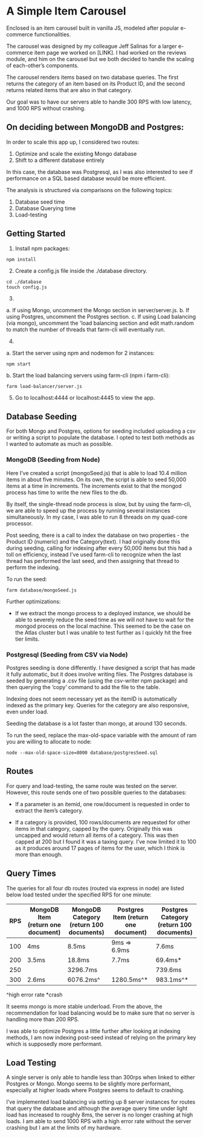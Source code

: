 # A Simple Item Carousel

Enclosed is an item carousel built in vanilla JS, modeled after popular e-commerce functionalities.

The carousel was designed by my colleague Jeff Salinas for a larger e-commerce item page we worked on [LINK]. I had worked on the reviews module, and him on the carousel but we both decided to handle the scaling of each-other’s components.

The carousel renders items based on two database queries. The first returns the category of an item based on its Product ID, and the second returns related items that are also in that category.

Our goal was to have our servers able to handle 300 RPS with low latency, and 1000 RPS without crashing.






## On deciding between MongoDB and Postgres:

In order to scale this app up, I considered two routes:
1. Optimize and scale the existing Mongo database
2. Shift to a different database entirely

In this case, the database was Postgresql, as I was also interested to see if performance on a SQL based database would be more efficient.

The analysis is structured via comparisons on the following topics:

1. Database seed time
2. Database Querying time
3. Load-testing






## Getting Started

1. Install npm packages:
```
npm install
```
2. Create a config.js file inside the ./database directory.
```
cd ./database
touch config.js
```

3. 
a. If using Mongo, uncomment the Mongo section in server/server.js.
b. If using Postgres, uncomment the Postgres section.
c. If using Load balancing (via mongo), uncomment the 'load balancing section and edit math.random to match the number of threads that farm-cli will eventually run.

4. 
a. Start the server using npm and nodemon for 2 instances:
```
npm start
```

b. Start the load balancing servers using farm-cli (npm i farm-cli):
```
farm load-balancer/server.js
```

5. Go to localhost:4444 or localhost:4445 to view the app.





## Database Seeding

For both Mongo and Postgres, options for seeding included uploading a csv or writing a script to populate the database. I opted to test both methods as I wanted to automate as much as possible. 

### MongoDB (Seeding from Node)

Here I’ve created a script (mongoSeed.js) that is able to load 10.4 million items in about five minutes. On its own, the script is able to seed 50,000 items at a time in increments. The increments exist to that the mongod process has time to write the new files to the db.

By itself, the single-thread node process is slow, but by using the farm-cli, we are able to speed up the process by running several instances simultaneously. In my case, I was able to run 8 threads on my quad-core processor. 

Post seeding, there is a call to index the database on two properties - the Product ID (numeric) and the Category(text). I had originally done this during seeding, calling for indexing after every 50,000 items but this had a toll on efficiency, instead I’ve used farm-cli to recognize when the last thread has performed the last seed, and then assigning that thread to perform the indexing. 

To run the seed:
```
farm database/mongoSeed.js
```

Further optimizations:
- If we extract the mongo process to a deployed instance, we should be able to severely reduce the seed time as we will not have to wait for the mongod process on the local machine. This seemed to be the case on the Atlas cluster but I was unable to test further as I quickly hit the free tier limits. 


### Postgresql (Seeding from CSV via Node)

Postgres seeding is done differently. I have designed a script that has made it fully automatic, but it does involve writing files. The Postgres database is seeded by generating a .csv file (using the csv-writer npm package) and then querying the ‘copy’ command to add the file to the table.

Indexing does not seem necessary yet as the itemID is automatically indexed as the primary key. Queries for the category are also responsive, even under load.

Seeding the database is a lot faster than mongo, at around 130 seconds. 

To run the seed, replace the max-old-space variable with the amount of ram you are willing to allocate to node:
```
node --max-old-space-size=8000 database/postgresSeed.sql
```





## Routes

For query and load-testing, the same route was tested on the server. However, this route sends one of two possible queries to the databases:

- If a parameter is an itemid, one row/document is requested in order to extract the item’s category.

- If a category is provided, 100 rows/documents are requested for other items in that category, capped by the query. Originally this was uncapped and would return all items of a category. This was then capped at 200 but I found it was a taxing query. I’ve now limited it to 100 as it produces around 17 pages of items for the user, which I think is more than enough.






## Query Times

The queries for all four db routes (routed via express in node) are listed below load tested under the specified RPS for one minute:

| RPS | MongoDB Item  (return one document) | MongoDB Category  (return 100 documents) | Postgres Item  (return one document) | Postgres Category  (return 100 documents) |
|-----|-------------------------------------|------------------------------------------|--------------------------------------|-------------------------------------------|
| 100 | 4ms                                 | 8.5ms                                    | 9ms => 6.9ms                         | 7.6ms                                     |
| 200 | 3.5ms                               | 18.8ms                                   | 7.7ms                                | 69.4ms*                                   |
| 250 |                                     | 3296.7ms                                 |                                      | 739.6ms                                   |
| 300 | 2.6ms                               | 6076.2ms^                                | 1280.5ms^*                           | 983.1ms^*                                 |

^high error rate
*crash

It seems mongo is more stable underload. From the above, the recommendation for load balancing would be to make sure that no server is handling more than 200 RPS.

I was able to optimize Postgres a little further after looking at indexing methods, I am now indexing post-seed instead of relying on the primary key which is supposedly more performant.






## Load Testing

A single server is only able to handle less than 300rps when linked to either Postgres or Mongo. Mongo seems to be slightly more performant, especially at higher loads where Postgres seems to default to crashing.

I’ve implemented load balancing via setting up 8 server instances for routes that query the database and although the average query time under light load has increased to roughly 8ms, the server is no longer crashing at high loads. I am able to send 1000 RPS with a high error rate without the server crashing but I am at the limits of my hardware. 

